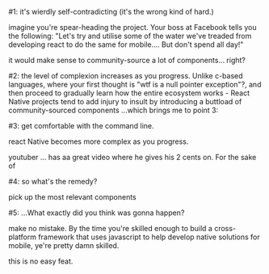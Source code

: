 #1: it's wierdly self-contradicting (it's the wrong kind of hard.)

imagine you're spear-heading the project. Your boss at Facebook tells you the following:
 "Let's try and utilise some of the water we've treaded 
 from developing react to do the same for mobile.... But don't spend all day!"

 it would make sense to community-source a lot of components... right?



 #2: the  level of complexion increases as you progress.
 Unlike c-based languages, where your first thought is "wtf is a null pointer exception"?, 
 and then proceed to gradually learn how the entire ecosystem works - React Native projects tend
 to add injury to insult by introducing a buttload of community-sourced components ...which brings me to point 3:

 #3: get comfortable with the command line.



 react Native becomes more complex as you progress. 

 youtuber ... has aa great video where he gives his 2 cents on. For the sake of 

#4: so what's the remedy?

pick up the most relevant components


#5: ...What exactly did you think was gonna happen?

make no mistake. By the time you're skilled enough to build a cross-platform framework that uses
javascript to help develop native solutions for mobile, ye're pretty damn skilled.

this is no easy feat.